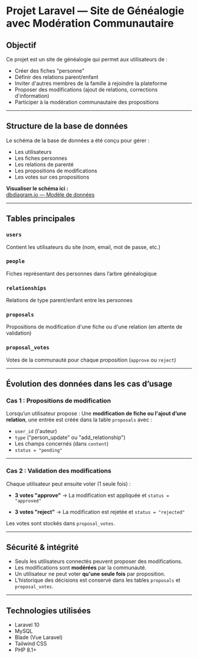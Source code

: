 
# Projet Laravel — Site de Généalogie avec Modération Communautaire

## Objectif

Ce projet est un site de généalogie qui permet aux utilisateurs de :

- Créer des fiches "personne"
- Définir des relations parent/enfant
- Inviter d'autres membres de la famille à rejoindre la plateforme
- Proposer des modifications (ajout de relations, corrections d'information)
- Participer à la modération communautaire des propositions

---

## Structure de la base de données

Le schéma de la base de données a été conçu pour gérer :

- Les utilisateurs
- Les fiches personnes
- Les relations de parenté
- Les propositions de modifications
- Les votes sur ces propositions

**Visualiser le schéma ici :**  
[dbdiagram.io — Modèle de données](https://dbdiagram.io/d/6802d2321ca52373f588da12)

---

## Tables principales

### `users`

Contient les utilisateurs du site (nom, email, mot de passe, etc.)

### `people`

Fiches représentant des personnes dans l’arbre généalogique

### `relationships`

Relations de type parent/enfant entre les personnes

### `proposals`

Propositions de modification d'une fiche ou d'une relation (en attente de validation)

### `proposal_votes`

Votes de la communauté pour chaque proposition (`approve` ou `reject`)

---

## Évolution des données dans les cas d’usage

### Cas 1 : Propositions de modification

Lorsqu’un utilisateur propose :
Une **modification de fiche ou l'ajout d’une relation**, une entrée est créée dans la table `proposals` avec :

- `user_id` (l'auteur)
- `type` ("person_update" ou "add_relationship")
- Les champs concernés (dans `content`)
- `status = "pending"`

---

### Cas 2 : Validation des modifications

Chaque utilisateur peut ensuite voter (1 seule fois) :

- **3 votes "approve"** → La modification est appliquée et `status = "approved"`
  
- **3 votes "reject"** → La modification est rejetée et `status = "rejected"`

Les votes sont stockés dans `proposal_votes`.

---

## Sécurité & intégrité

- Seuls les utilisateurs connectés peuvent proposer des modifications.
- Les modifications sont **modérées** par la communauté.
- Un utilisateur ne peut voter **qu'une seule fois** par proposition.
- L’historique des décisions est conservé dans les tables `proposals` et `proposal_votes`.

---

## Technologies utilisées

- Laravel 10
- MySQL
- Blade (Vue Laravel)
- Tailwind CSS
- PHP 8.1+
